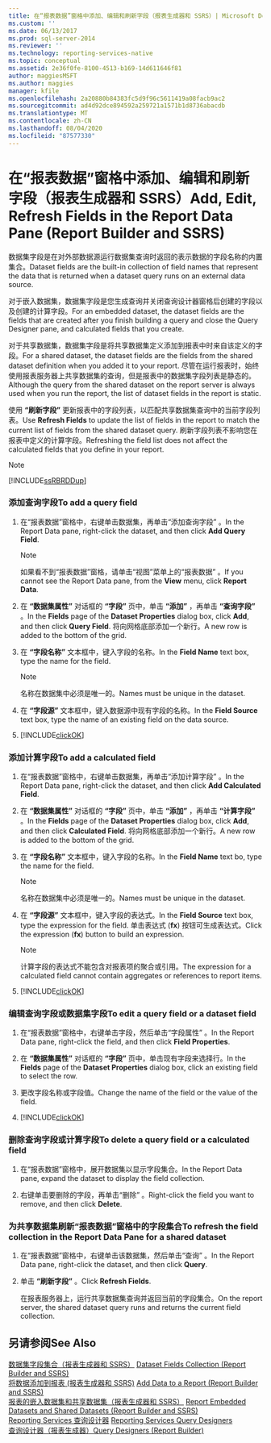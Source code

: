 ```yaml
---
title: 在“报表数据”窗格中添加、编辑和刷新字段（报表生成器和 SSRS）| Microsoft Docs
ms.custom: ''
ms.date: 06/13/2017
ms.prod: sql-server-2014
ms.reviewer: ''
ms.technology: reporting-services-native
ms.topic: conceptual
ms.assetid: 2e36f0fe-8100-4513-b169-14d611646f81
author: maggiesMSFT
ms.author: maggies
manager: kfile
ms.openlocfilehash: 2a20880b84383fc5d9f96c5611419a08facb9ac2
ms.sourcegitcommit: ad4d92dce894592a259721a1571b1d8736abacdb
ms.translationtype: MT
ms.contentlocale: zh-CN
ms.lasthandoff: 08/04/2020
ms.locfileid: "87577330"
---
```

# <a name="add-edit-refresh-fields-in-the-report-data-pane-report-builder-and-ssrs"></a><span data-ttu-id="7650a-102">在“报表数据”窗格中添加、编辑和刷新字段（报表生成器和 SSRS）</span><span class="sxs-lookup"><span data-stu-id="7650a-102">Add, Edit, Refresh Fields in the Report Data Pane (Report Builder and SSRS)</span></span>
  <span data-ttu-id="7650a-103">数据集字段是在对外部数据源运行数据集查询时返回的表示数据的字段名称的内置集合。</span><span class="sxs-lookup"><span data-stu-id="7650a-103">Dataset fields are the built-in collection of field names that represent the data that is returned when a dataset query runs on an external data source.</span></span>  
  
 <span data-ttu-id="7650a-104">对于嵌入数据集，数据集字段是您生成查询并关闭查询设计器窗格后创建的字段以及创建的计算字段。</span><span class="sxs-lookup"><span data-stu-id="7650a-104">For an embedded dataset, the dataset fields are the fields that are created after you finish building a query and close the Query Designer pane, and calculated fields that you create.</span></span>  
  
 <span data-ttu-id="7650a-105">对于共享数据集，数据集字段是将共享数据集定义添加到报表中时来自该定义的字段。</span><span class="sxs-lookup"><span data-stu-id="7650a-105">For a shared dataset, the dataset fields are the fields from the shared dataset definition when you added it to your report.</span></span> <span data-ttu-id="7650a-106">尽管在运行报表时，始终使用报表服务器上共享数据集的查询，但是报表中的数据集字段列表是静态的。</span><span class="sxs-lookup"><span data-stu-id="7650a-106">Although the query from the shared dataset on the report server is always used when you run the report, the list of dataset fields in the report is static.</span></span>  
  
 <span data-ttu-id="7650a-107">使用 **“刷新字段”** 更新报表中的字段列表，以匹配共享数据集查询中的当前字段列表。</span><span class="sxs-lookup"><span data-stu-id="7650a-107">Use **Refresh Fields** to update the list of fields in the report to match the current list of fields from the shared dataset query.</span></span> <span data-ttu-id="7650a-108">刷新字段列表不影响您在报表中定义的计算字段。</span><span class="sxs-lookup"><span data-stu-id="7650a-108">Refreshing the field list does not affect the calculated fields that you define in your report.</span></span>  
  
> [!NOTE]  
>  [!INCLUDE[ssRBRDDup](../../includes/ssrbrddup-md.md)]  
  
### <a name="to-add-a-query-field"></a><span data-ttu-id="7650a-109">添加查询字段</span><span class="sxs-lookup"><span data-stu-id="7650a-109">To add a query field</span></span>  
  
1.  <span data-ttu-id="7650a-110">在“报表数据”窗格中，右键单击数据集，再单击“添加查询字段”  。</span><span class="sxs-lookup"><span data-stu-id="7650a-110">In the Report Data pane, right-click the dataset, and then click **Add Query Field**.</span></span>  
  
    > [!NOTE]  
    >  <span data-ttu-id="7650a-111">如果看不到“报表数据”窗格，请单击“视图”菜单上的“报表数据”   。</span><span class="sxs-lookup"><span data-stu-id="7650a-111">If you cannot see the Report Data pane, from the **View** menu, click **Report Data**.</span></span>  
  
2.  <span data-ttu-id="7650a-112">在 **“数据集属性”** 对话框的 **“字段”** 页中，单击 **“添加”** ，再单击 **“查询字段”** 。</span><span class="sxs-lookup"><span data-stu-id="7650a-112">In the **Fields** page of the **Dataset Properties** dialog box, click **Add**, and then click **Query Field**.</span></span> <span data-ttu-id="7650a-113">将向网格底部添加一个新行。</span><span class="sxs-lookup"><span data-stu-id="7650a-113">A new row is added to the bottom of the grid.</span></span>  
  
3.  <span data-ttu-id="7650a-114">在 **“字段名称”** 文本框中，键入字段的名称。</span><span class="sxs-lookup"><span data-stu-id="7650a-114">In the **Field Name** text box, type the name for the field.</span></span>  
  
    > [!NOTE]  
    >  <span data-ttu-id="7650a-115">名称在数据集中必须是唯一的。</span><span class="sxs-lookup"><span data-stu-id="7650a-115">Names must be unique in the dataset.</span></span>  
  
4.  <span data-ttu-id="7650a-116">在 **“字段源”** 文本框中，键入数据源中现有字段的名称。</span><span class="sxs-lookup"><span data-stu-id="7650a-116">In the **Field Source** text box, type the name of an existing field on the data source.</span></span>  
  
5.  [!INCLUDE[clickOK](../../includes/clickok-md.md)]  
  
### <a name="to-add-a-calculated-field"></a><span data-ttu-id="7650a-117">添加计算字段</span><span class="sxs-lookup"><span data-stu-id="7650a-117">To add a calculated field</span></span>  
  
1.  <span data-ttu-id="7650a-118">在“报表数据”窗格中，右键单击数据集，再单击“添加计算字段”  。</span><span class="sxs-lookup"><span data-stu-id="7650a-118">In the Report Data pane, right-click the dataset, and then click **Add Calculated Field**.</span></span>  
  
2.  <span data-ttu-id="7650a-119">在 **“数据集属性”** 对话框的 **“字段”** 页中，单击 **“添加”** ，再单击 **“计算字段”** 。</span><span class="sxs-lookup"><span data-stu-id="7650a-119">In the **Fields** page of the **Dataset Properties** dialog box, click **Add**, and then click **Calculated Field**.</span></span> <span data-ttu-id="7650a-120">将向网格底部添加一个新行。</span><span class="sxs-lookup"><span data-stu-id="7650a-120">A new row is added to the bottom of the grid.</span></span>  
  
3.  <span data-ttu-id="7650a-121">在 **“字段名称”** 文本框中，键入字段的名称。</span><span class="sxs-lookup"><span data-stu-id="7650a-121">In the **Field Name** text bo, type the name for the field.</span></span>  
  
    > [!NOTE]  
    >  <span data-ttu-id="7650a-122">名称在数据集中必须是唯一的。</span><span class="sxs-lookup"><span data-stu-id="7650a-122">Names must be unique in the dataset.</span></span>  
  
4.  <span data-ttu-id="7650a-123">在 **“字段源”** 文本框中，键入字段的表达式。</span><span class="sxs-lookup"><span data-stu-id="7650a-123">In the **Field Source** text box, type the expression for the field.</span></span> <span data-ttu-id="7650a-124">单击表达式 (**fx**) 按钮可生成表达式。</span><span class="sxs-lookup"><span data-stu-id="7650a-124">Click the expression (**fx**) button to build an expression.</span></span>  
  
    > [!NOTE]  
    >  <span data-ttu-id="7650a-125">计算字段的表达式不能包含对报表项的聚合或引用。</span><span class="sxs-lookup"><span data-stu-id="7650a-125">The expression for a calculated field cannot contain aggregates or references to report items.</span></span>  
  
5.  [!INCLUDE[clickOK](../../includes/clickok-md.md)]  
  
### <a name="to-edit-a-query-field-or-a-dataset-field"></a><span data-ttu-id="7650a-126">编辑查询字段或数据集字段</span><span class="sxs-lookup"><span data-stu-id="7650a-126">To edit a query field or a dataset field</span></span>  
  
1.  <span data-ttu-id="7650a-127">在“报表数据”窗格中，右键单击字段，然后单击“字段属性”  。</span><span class="sxs-lookup"><span data-stu-id="7650a-127">In the Report Data pane, right-click the field, and then click **Field Properties**.</span></span>  
  
2.  <span data-ttu-id="7650a-128">在 **“数据集属性”** 对话框的 **“字段”** 页中，单击现有字段来选择行。</span><span class="sxs-lookup"><span data-stu-id="7650a-128">In the **Fields** page of the **Dataset Properties** dialog box, click an existing field to select the row.</span></span>  
  
3.  <span data-ttu-id="7650a-129">更改字段名称或字段值。</span><span class="sxs-lookup"><span data-stu-id="7650a-129">Change the name of the field or the value of the field.</span></span>  
  
4.  [!INCLUDE[clickOK](../../includes/clickok-md.md)]  
  
### <a name="to-delete-a-query-field-or-a-calculated-field"></a><span data-ttu-id="7650a-130">删除查询字段或计算字段</span><span class="sxs-lookup"><span data-stu-id="7650a-130">To delete a query field or a calculated field</span></span>  
  
1.  <span data-ttu-id="7650a-131">在“报表数据”窗格中，展开数据集以显示字段集合。</span><span class="sxs-lookup"><span data-stu-id="7650a-131">In the Report Data pane, expand the dataset to display the field collection.</span></span>  
  
2.  <span data-ttu-id="7650a-132">右键单击要删除的字段，再单击“删除”  。</span><span class="sxs-lookup"><span data-stu-id="7650a-132">Right-click the field you want to remove, and then click **Delete**.</span></span>  
  
### <a name="to-refresh-the-field-collection-in-the-report-data-pane-for-a-shared-dataset"></a><span data-ttu-id="7650a-133">为共享数据集刷新“报表数据”窗格中的字段集合</span><span class="sxs-lookup"><span data-stu-id="7650a-133">To refresh the field collection in the Report Data Pane for a shared dataset</span></span>  
  
1.  <span data-ttu-id="7650a-134">在“报表数据”窗格中，右键单击该数据集，然后单击“查询”  。</span><span class="sxs-lookup"><span data-stu-id="7650a-134">In the Report Data pane, right-click the dataset, and then click **Query**.</span></span>  
  
2.  <span data-ttu-id="7650a-135">单击 **“刷新字段”** 。</span><span class="sxs-lookup"><span data-stu-id="7650a-135">Click **Refresh Fields**.</span></span>  
  
     <span data-ttu-id="7650a-136">在报表服务器上，运行共享数据集查询并返回当前的字段集合。</span><span class="sxs-lookup"><span data-stu-id="7650a-136">On the report server, the shared dataset query runs and returns the current field collection.</span></span>  
  
## <a name="see-also"></a><span data-ttu-id="7650a-137">另请参阅</span><span class="sxs-lookup"><span data-stu-id="7650a-137">See Also</span></span>  
 <span data-ttu-id="7650a-138">[数据集字段集合（报表生成器和 SSRS）](dataset-fields-collection-report-builder-and-ssrs.md) </span><span class="sxs-lookup"><span data-stu-id="7650a-138">[Dataset Fields Collection &#40;Report Builder and SSRS&#41;](dataset-fields-collection-report-builder-and-ssrs.md) </span></span>  
 <span data-ttu-id="7650a-139">[将数据添加到报表 &#40;报表生成器和 SSRS&#41;](report-datasets-ssrs.md) </span><span class="sxs-lookup"><span data-stu-id="7650a-139">[Add Data to a Report &#40;Report Builder and SSRS&#41;](report-datasets-ssrs.md) </span></span>  
 <span data-ttu-id="7650a-140">[报表的嵌入数据集和共享数据集（报表生成器和 SSRS）](report-embedded-datasets-and-shared-datasets-report-builder-and-ssrs.md) </span><span class="sxs-lookup"><span data-stu-id="7650a-140">[Report Embedded Datasets and Shared Datasets &#40;Report Builder and SSRS&#41;](report-embedded-datasets-and-shared-datasets-report-builder-and-ssrs.md) </span></span>  
 <span data-ttu-id="7650a-141">[Reporting Services 查询设计器](../reporting-services-query-designers.md) </span><span class="sxs-lookup"><span data-stu-id="7650a-141">[Reporting Services Query Designers](../reporting-services-query-designers.md) </span></span>  
 [<span data-ttu-id="7650a-142">查询设计器（报表生成器）</span><span class="sxs-lookup"><span data-stu-id="7650a-142">Query Designers &#40;Report Builder&#41;</span></span>](../query-designers-report-builder.md)  
  
  
